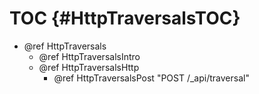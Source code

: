 TOC {#HttpTraversalsTOC}
==========================

- @ref HttpTraversals
  - @ref HttpTraversalsIntro
  - @ref HttpTraversalsHttp
    - @ref HttpTraversalsPost "POST /_api/traversal"
